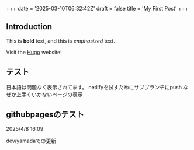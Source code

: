 +++
date = '2025-03-10T06:32:42Z'
draft = false
title = 'My First Post'
+++

## Introduction

This is **bold** text, and this is *emphasized* text.

Visit the [Hugo](https://gohugo.io) website!

## テスト
日本語は問題なく表示されてます。
netlifyを試すためにサブブランチにpush
なぜか上手くいかないページの表示

## githubpagesのテスト
2025/4/8 16:09  


dev/yamadaでの更新
